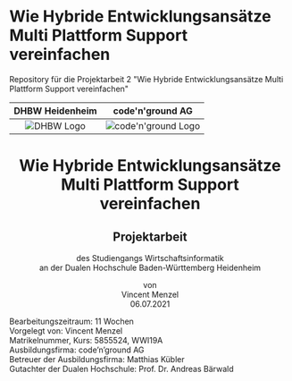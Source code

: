 # Wie Hybride Entwicklungsansätze Multi Plattform Support vereinfachen

Repository für die Projektarbeit 2 "Wie Hybride Entwicklungsansätze Multi Plattform Support vereinfachen"

DHBW Heidenheim | code'n'ground AG
:--------------:|:------------------:
![DHBW Logo](https://upload.wikimedia.org/wikipedia/de/1/1d/DHBW-Logo.svg) | ![code'n'ground Logo](https://www.codenground.de/wp/wp-content/uploads/2017/12/Unbenannte-Anlage-00063.png)

<h1 align="center">
  Wie Hybride Entwicklungsansätze Multi Plattform Support vereinfachen
</h1>



<h2 align="center">Projektarbeit</h2>



<p align="center">
  des Studiengangs Wirtschaftsinformatik<br/>
  an der Dualen Hochschule Baden-Württemberg Heidenheim 
</p>



<p align="center">
  von<br/>
  Vincent Menzel<br/>
  06.07.2021 
</p>





<p>
Bearbeitungszeitraum: 11 Wochen </br>
Vorgelegt von: Vincent Menzel </br>
Matrikelnummer, Kurs: 5855524, WWI19A </br>
Ausbildungsfirma: code’n’ground AG </br>
Betreuer der Ausbildungsfirma: Matthias Kübler </br>
Gutachter der Dualen Hochschule: Prof. Dr. Andreas Bärwald </br>
</p>
